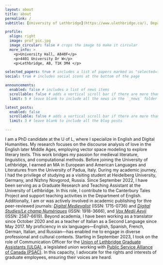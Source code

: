 ```yaml
---
layout: about
title: about
permalink: /
subtitle: [University of Lethbridge](https://www.ulethbridge.ca/), Department of English. Work phone: +1 (403) 329-2341.

profile:
  align: right
  image: prof_pic.jpg
  image_circular: false # crops the image to make it circular
  more_info: >
    <p>University Hall, A840F</p>
    <p>4401 University Dr W</p>
    <p>Lethbridge, AB, T1K 3M4 </p>

selected_papers: true # includes a list of papers marked as "selected={true}"
social: true # includes social icons at the bottom of the page

announcements:
  enabled: false # includes a list of news items
  scrollable: false # adds a vertical scroll bar if there are more than 3 news items
  limit: 5 # leave blank to include all the news in the `_news` folder

latest_posts:
  enabled: false
  scrollable: false # adds a vertical scroll bar if there are more than 3 new posts items
  limit: 3 # leave blank to include all the blog posts
  
---
```


I am a PhD candidate at the U of L, where I specialize in English and Digital Humanities. My research focuses on the discourse analysis of love in the English later Middle Ages, employing vector space modeling to explore literary texts. This work bridges my passion for medieval literature, linguistics, and computational methods.
Before joining the University of Lethbridge, I earned an MA in European and American Languages and Literatures from the University of Padua, Italy. During my academic journey, I had the privilege of studying as a visiting student at Heidelberg University, Germany, and Nizhny Novgorod, Russia.
Since September 2022, I have been serving as a Graduate Research and Teaching Assistant at the University of Lethbridge. In this role, I contribute to the Canterbury Tales Project and support teaching activities in the Department of English. Additionally, I am or was actively involved in academic publishing for thre peer-reviewed journals: [_Digital Medievalist_](https://journal.digitalmedievalist.org) (ISSN: 1715-0736) and [_Digital Studies/Le champ Numériques_](https://www.digitalstudies.org/) (ISSN: 1918-3666), and [_Vox Medii Aevii_](http://voxmediiaevi.com/en/) (ISSN: 2587-6619).
Beyond academia, I have been working as a translator since October 2020 and as a teacher of Italian as a Second Language since May 2017. My proficiency in six languages—English, Spanish, French, German, Italian, and Russian—has enabled me to engage in diverse professional and cultural contexts. 
Starting in September 2023, I took on the role of Communication Officer for the [Union of Lethbridge Graduate Assistants (ULGA)](https://ulga.ca/), a legislated union working with [Public Service Alliance of Canada (PSAC)](https://psacunion.ca). In this capacity, I advocate for the rights and interests of graduate employees, ensuring their voices are heard.
